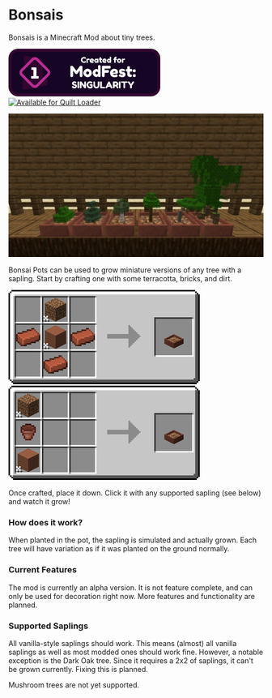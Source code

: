 # Bonsais
Bonsais is a Minecraft Mod about tiny trees.


<img src="https://github.com/TropheusJ/bonsais/blob/1.19/readme_assets/modfest_singularity_banner.png?raw=true" alt="Made for Modfest Singularity" width="300">
<br>
<a href="https://quiltmc.org/">
<img src="https://github.com/QuiltMC/art/blob/master/brand/512png/quilt_available_dark.png?raw=true" alt="Available for Quilt Loader" width="300">
</a>


![All vanilla saplings except dark oak growing in pots](https://github.com/TropheusJ/bonsais/blob/1.19/readme_assets/tree_lineup.png?raw=true)

Bonsai Pots can be used to grow miniature versions of any tree with a sapling.
Start by crafting one with some terracotta, bricks, and dirt.

![Recipes for Bonsai Pots](https://github.com/TropheusJ/bonsais/blob/1.19/readme_assets/pot_recipe.png?raw=true)

Once crafted, place it down. Click it with any supported sapling (see below) and watch it grow!

### How does it work?
When planted in the pot, the sapling is simulated and actually grown. Each tree will
have variation as if it was planted on the ground normally.

### Current Features
The mod is currently an alpha version. It is not feature complete, and can only be
used for decoration right now. More features and functionality are planned.

### Supported Saplings
All vanilla-style saplings should work. This means (almost) all vanilla saplings as well
as most modded ones should work fine. However, a notable exception is the Dark Oak tree.
Since it requires a 2x2 of saplings, it can't be grown currently. Fixing this is planned.

Mushroom trees are not yet supported.
